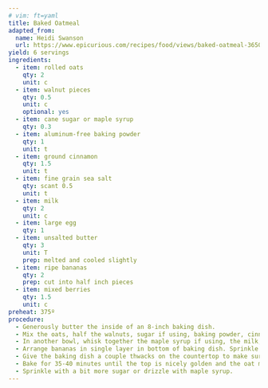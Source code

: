 ```yaml
---
# vim: ft=yaml
title: Baked Oatmeal
adapted_from:
  name: Heidi Swanson 
  url: https://www.epicurious.com/recipes/food/views/baked-oatmeal-365069
yield: 6 servings
ingredients:
  - item: rolled oats
    qty: 2
    unit: c
  - item: walnut pieces
    qty: 0.5
    unit: c
    optional: yes
  - item: cane sugar or maple syrup
    qty: 0.3
  - item: aluminum-free baking powder
    qty: 1
    unit: t
  - item: ground cinnamon
    qty: 1.5
    unit: t
  - item: fine grain sea salt 
    qty: scant 0.5
    unit: t
  - item: milk
    qty: 2
    unit: c
  - item: large egg
    qty: 1
  - item: unsalted butter
    qty: 3
    unit: T
    prep: melted and cooled slightly 
  - item: ripe bananas
    qty: 2
    prep: cut into half inch pieces
  - item: mixed berries
    qty: 1.5
    unit: c  
preheat: 375º 
procedure:
  - Generously butter the inside of an 8-inch baking dish.
  - Mix the oats, half the walnuts, sugar if using, baking powder, cinnamon, and salt.
  - In another bowl, whisk together the maple syrup if using, the milk, egg, half the butter, and vanilla.
  - Arrange bananas in single layer in bottom of baking dish. Sprinkle two-thirds of the berries over the top. Cover the fruit with the oat mixture. Slowly drizzle the milk mexture over the oats. 
  - Give the baking dish a couple thwacks on the countertop to make sure the milk moves through the oats. Scatter the remaining berries and remaining walnuts across the top. 
  - Bake for 35-40 minutes until the top is nicely golden and the oat mixture is set. Remove from the oven and let cool for a few minutes. Drizzle the remaining melted butter on the top and serve. 
  - Sprinkle with a bit more sugar or drizzle with maple syrup. 
---
```

